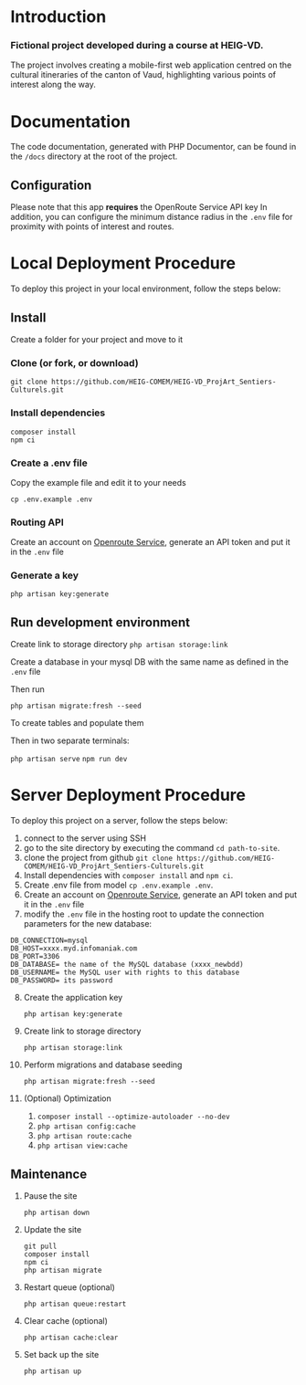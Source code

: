 # Introduction

### Fictional project developed during a course at HEIG-VD.

The project involves creating a mobile-first web application centred on the cultural itineraries of the canton of Vaud, highlighting various points of interest along the way.

# Documentation

The code documentation, generated with PHP Documentor, can be found in the `/docs` directory at the root of the project.

## Configuration

Please note that this app **requires** the OpenRoute Service API key
In addition, you can configure the minimum distance radius in the `.env` file for proximity with points of interest and routes.

# Local Deployment Procedure

To deploy this project in your local environment, follow the steps below:

## Install

Create a folder for your project and move to it

### Clone (or fork, or download)

`git clone https://github.com/HEIG-COMEM/HEIG-VD_ProjArt_Sentiers-Culturels.git`

### Install dependencies

```
composer install
npm ci
```

### Create a .env file

Copy the example file and edit it to your needs

`cp .env.example .env`

### Routing API

Create an account on [Openroute Service](https://openrouteservice.org/), generate an API token and put it in the `.env` file

### Generate a key

`php artisan key:generate`

## Run development environment

Create link to storage directory `php artisan storage:link`

Create a database in your mysql DB with the same name as defined in the `.env` file

Then run

`php artisan migrate:fresh --seed`

To create tables and populate them

Then in two separate terminals:

`php artisan serve`
`npm run dev`

# Server Deployment Procedure

To deploy this project on a server, follow the steps below:

1. connect to the server using SSH
2. go to the site directory by executing the command `cd path-to-site`.
3. clone the project from github `git clone https://github.com/HEIG-COMEM/HEIG-VD_ProjArt_Sentiers-Culturels.git`
4. Install dependencies with `composer install` and `npm ci`.
5. Create .env file from model `cp .env.example .env`.
6. Create an account on [Openroute Service](https://openrouteservice.org/), generate an API token and put it in the `.env` file
7. modify the `.env` file in the hosting root to update the connection parameters for the new database:

```env
DB_CONNECTION=mysql
DB_HOST=xxxx.myd.infomaniak.com
DB_PORT=3306
DB_DATABASE= the name of the MySQL database (xxxx_newbdd)
DB_USERNAME= the MySQL user with rights to this database
DB_PASSWORD= its password
```

8. Create the application key

    `php artisan key:generate`

9. Create link to storage directory

    `php artisan storage:link`

10. Perform migrations and database seeding

    `php artisan migrate:fresh --seed`

11. (Optional) Optimization
    1. `composer install --optimize-autoloader --no-dev`
    2. `php artisan config:cache`
    3. `php artisan route:cache`
    4. `php artisan view:cache`

## Maintenance

1. Pause the site

    `php artisan down`

2. Update the site

    ```
    git pull
    composer install
    npm ci
    php artisan migrate
    ```

3. Restart queue (optional)

    `php artisan queue:restart`

4. Clear cache (optional)

    `php artisan cache:clear`

5. Set back up the site

    `php artisan up`
